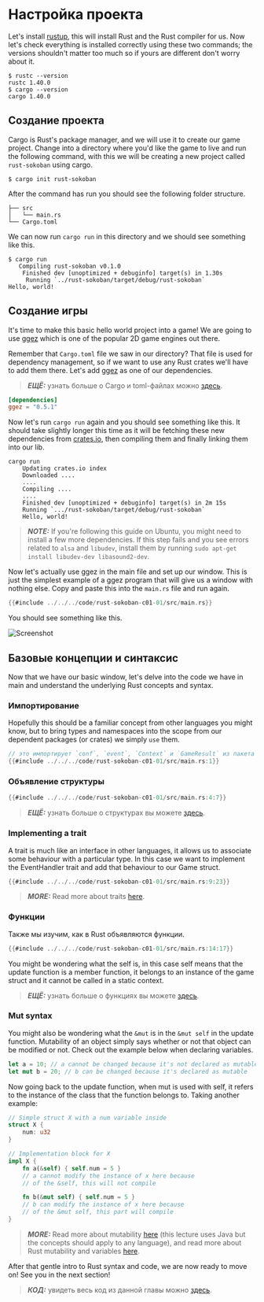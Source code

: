 # Настройка проекта

Let's install [rustup](https://www.rust-lang.org/tools/install), this will install Rust and the Rust compiler for us. Now let's check everything is installed correctly using these two commands; the versions shouldn't matter too much so if yours are different don't worry about it.

```
$ rustc --version
rustc 1.40.0
$ cargo --version
cargo 1.40.0
```

## Создание проекта

Cargo is Rust's package manager, and we will use it to create our game project. Change into a directory where you'd like the game to live and run the following command, with this we will be creating a new project called `rust-sokoban` using cargo.

```
$ cargo init rust-sokoban
```

After the command has run you should see the following folder structure.

```
├── src
│   └── main.rs
└── Cargo.toml
```

We can now run `cargo run` in this directory and we should see something like this.

```
$ cargo run
   Compiling rust-sokoban v0.1.0
    Finished dev [unoptimized + debuginfo] target(s) in 1.30s
     Running `../rust-sokoban/target/debug/rust-sokoban`
Hello, world!
```

## Создание игры

It's time to make this basic hello world project into a game! We are going to use [ggez](https://ggez.rs/) which is one of the popular 2D game engines out there.

Remember that `Cargo.toml` file we saw in our directory? That file is used for dependency management, so if we want to use any Rust crates we'll have to add them there. Let's add [ggez](https://github.com/ggez/ggez) as one of our dependencies.

> ***ЕЩЁ:*** узнать больше о Cargo и toml-файлах можно [здесь](https://doc.rust-lang.org/book/ch01-03-hello-cargo.html).

```toml
[dependencies]
ggez = "0.5.1"
```

Now let's run `cargo run` again and you should see something like this. It should take slightly longer this time as it will be fetching these new dependencies from [crates.io](https://crates.io), then compiling them and finally linking them into our lib.

```
cargo run
    Updating crates.io index
    Downloaded ....
    ....
    Compiling ....
    ....
    Finished dev [unoptimized + debuginfo] target(s) in 2m 15s
    Running `.../rust-sokoban/target/debug/rust-sokoban`
    Hello, world!
```

> ***NOTE:*** If you're following this guide on Ubuntu, you might need to install a few more dependencies. If this step fails and you see errors related to `alsa` and `libudev`, install them by running `sudo apt-get install libudev-dev libasound2-dev`.

Now let's actually use ggez in the main file and set up our window. This is just the simplest example of a ggez program that will give us a window with nothing else. Copy and paste this into the `main.rs` file and run again.

```rust
{{#include ../../../code/rust-sokoban-c01-01/src/main.rs}}
```

You should see something like this.

![Screenshot](./images/window.png)

## Базовые концепции и синтаксис

Now that we have our basic window, let's delve into the code we have in main and understand the underlying Rust concepts and syntax.

### Импортирование

Hopefully this should be a familiar concept from other languages you might know, but to bring types and namespaces into the scope from our dependent packages (or crates) we simply `use` them.

```rust
// это импортирует `conf`, `event`, `Context` и `GameResult` из пакета ggez
{{#include ../../../code/rust-sokoban-c01-01/src/main.rs:1}}
```

### Объявление структуры

```rust
{{#include ../../../code/rust-sokoban-c01-01/src/main.rs:4:7}}
```

> ***ЕЩЁ:*** узнать больше о структурах вы можете [здесь](https://doc.rust-lang.org/book/ch05-00-structs.html).

### Implementing a trait

A trait is much like an interface in other languages, it allows us to associate some behaviour with a particular type. In this case we want to implement the EventHandler trait and add that behaviour to our Game struct.

```rust
{{#include ../../../code/rust-sokoban-c01-01/src/main.rs:9:23}}
```

> ***MORE:***  Read more about traits [here](https://doc.rust-lang.org/book/ch10-02-traits.html).

### Функции

Также мы изучим, как в Rust объявляются функции.

```rust
{{#include ../../../code/rust-sokoban-c01-01/src/main.rs:14:17}}
```

You might be wondering what the self is, in this case self means that the update function is a member function, it belongs to an instance of the game struct and it cannot be called in a static context.

> ***ЕЩЁ:*** узнать больше о функциях вы можете [здесь](https://doc.rust-lang.org/book/ch03-03-how-functions-work.html).

### Mut syntax

You might also be wondering what the `&mut` is in the `&mut self` in the update function. Mutability of an object simply says whether or not that object can be modified or not. Check out the example below when declaring variables.

```rust
let a = 10; // a cannot be changed because it's not declared as mutable
let mut b = 20; // b can be changed because it's declared as mutable
```

Now going back to the update function, when mut is used with self, it refers to the instance of the class that the function belongs to. Taking another example:

```rust
// Simple struct X with a num variable inside
struct X {
    num: u32
}

// Implementation block for X
impl X {
    fn a(&self) { self.num = 5 }
    // a cannot modify the instance of x here because
    // of the &self, this will not compile

    fn b(&mut self) { self.num = 5 }
    // b can modify the instance of x here because
    // of the &mut self, this part will compile
}
```

> ***MORE:***  Read more about mutability [here](https://web.mit.edu/6.005/www/fa15/classes/09-immutability/) (this lecture uses Java but the concepts should apply to any language), and read more about Rust mutability and variables [here](https://doc.rust-lang.org/book/ch03-01-variables-and-mutability.html).

After that gentle intro to Rust syntax and code, we are now ready to move on! See you in the next section!

> ***КОД:*** увидеть весь код из данной главы можно [здесь](https://github.com/iolivia/rust-sokoban/tree/master/code/rust-sokoban-c01-01).
